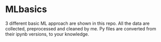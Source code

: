 # MLbasics
3 different basic ML approach are shown in this repo. All the data are collected, preprocessed and cleaned by me.
Py files are converted from their ipynb versions, to your knowledge.
